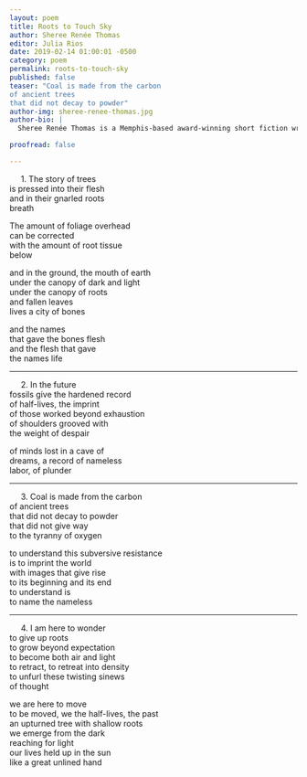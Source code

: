 ```yaml
---
layout: poem
title: Roots to Touch Sky
author: Sheree Renée Thomas
editor: Julia Rios
date: 2019-02-14 01:00:01 -0500
category: poem
permalink: roots-to-touch-sky
published: false
teaser: "Coal is made from the carbon  
of ancient trees  
that did not decay to powder"
author-img: sheree-renee-thomas.jpg
author-bio: |
  Sheree Renée Thomas is a Memphis-based award-winning short fiction writer, poet, and editor whose “black pot mojo” creative work explores ordinary people facing extraordinary circumstances. She is the author of _Sleeping Under the Tree of Life_ (Aqueduct Press), honored with a Publishers Weekly Starred Review and longlisted for the 2016 James Tiptree, Jr. Award, and of _Shotgun Lullabies_ (2011), described as “a revelatory work like Jean Toomer’s Cane.” Thomas edited the _Dark Matter_ black speculative fiction volumes that won two World Fantasy Awards. She has been awarded fellowships from Bread Loaf Environmental, the Millay Colony of the Arts, VCCA, Blue Mountain Center, Art Omi/Ledig House, the New York Foundation of the Arts, and the Tennessee Arts Commission. Her work appears in numerous anthologies and literary journals, including _FIYAH_, _Apex Magazine_, _Strange Horizons_, _Memphis Noir_, _So Long Been Dreaming: Postcolonial Science Fiction & Fantasy_, _Stories for Chip_, _Revise the Psalm_, _Jalada_, _An Alphabet of Embers_, _The Ringing Ear_, _Ghost-Fishing: An Eco-Justice Poetry Anthology_, _Blacktasticon_, _Mojo: Conjure Stories_, _Mojo Rising_, _Callaloo_, and _Harvard’s Transition_. She is the Associate Editor of _Obsidian: Literature & Arts in the African Diaspora_ (Illinois State University, Normal) and the founder of BSAM Memphis, a festival held in the historic South Main Arts District that celebrates Afrofuturism art, music, artivism, and scholarship. 

proofread: false

---
```


&nbsp;&nbsp;&nbsp;&nbsp;&nbsp;1. The story of trees  
is pressed into their flesh  
and in their gnarled roots  
breath

The amount of foliage overhead  
can be corrected   
with the amount of root tissue  
below 

and in the ground, the mouth of earth  
under the canopy of dark and light  
under the canopy of roots   
and fallen leaves  
lives a city of bones

and the names   
that gave the bones flesh  
and the flesh that gave   
the names life

----

&nbsp;&nbsp;&nbsp;&nbsp;&nbsp;2. In the future  
fossils give the hardened record  
of half-lives, the imprint  
of those worked beyond exhaustion  
of shoulders grooved with   
the weight of despair

of minds lost in a cave of  
dreams, a record of nameless  
labor, of plunder

----

&nbsp;&nbsp;&nbsp;&nbsp;&nbsp;3. Coal is made from the carbon  
of ancient trees  
that did not decay to powder  
that did not give way   
to the tyranny of oxygen

to understand this subversive resistance  
is to imprint the world  
with images that give rise   
to its beginning and its end  
to understand is  
to name the nameless

----

&nbsp;&nbsp;&nbsp;&nbsp;&nbsp;4. I am here to wonder  
to give up roots   
to grow beyond expectation  
to become both air and light  
to retract, to retreat into density  
to unfurl these twisting sinews   
of thought

we are here to move  
to be moved, we the half-lives, the past  
an upturned tree with shallow roots  
we emerge from the dark  
reaching for light  
our lives held up in the sun  
like a great unlined hand


